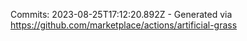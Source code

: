 Commits: 2023-08-25T17:12:20.892Z - Generated via https://github.com/marketplace/actions/artificial-grass
<br>
